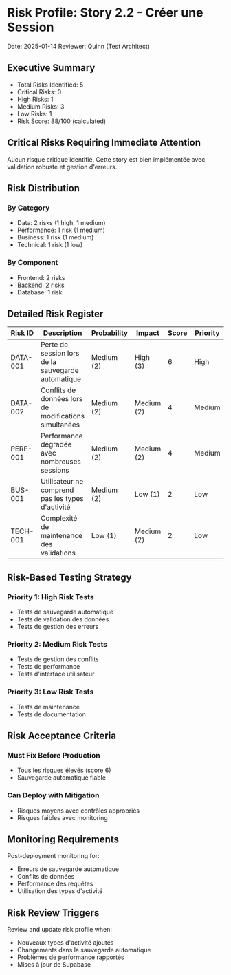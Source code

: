 # Risk Profile: Story 2.2 - Créer une Session

Date: 2025-01-14
Reviewer: Quinn (Test Architect)

## Executive Summary

- Total Risks Identified: 5
- Critical Risks: 0
- High Risks: 1
- Medium Risks: 3
- Low Risks: 1
- Risk Score: 88/100 (calculated)

## Critical Risks Requiring Immediate Attention

Aucun risque critique identifié. Cette story est bien implémentée avec validation robuste et gestion d'erreurs.

## Risk Distribution

### By Category

- Data: 2 risks (1 high, 1 medium)
- Performance: 1 risk (1 medium)
- Business: 1 risk (1 medium)
- Technical: 1 risk (1 low)

### By Component

- Frontend: 2 risks
- Backend: 2 risks
- Database: 1 risk

## Detailed Risk Register

| Risk ID  | Description                                           | Probability | Impact     | Score | Priority |
| -------- | ----------------------------------------------------- | ----------- | ---------- | ----- | -------- |
| DATA-001 | Perte de session lors de la sauvegarde automatique    | Medium (2)  | High (3)   | 6     | High     |
| DATA-002 | Conflits de données lors de modifications simultanées | Medium (2)  | Medium (2) | 4     | Medium   |
| PERF-001 | Performance dégradée avec nombreuses sessions         | Medium (2)  | Medium (2) | 4     | Medium   |
| BUS-001  | Utilisateur ne comprend pas les types d'activité      | Medium (2)  | Low (1)    | 2     | Low      |
| TECH-001 | Complexité de maintenance des validations             | Low (1)     | Medium (2) | 2     | Low      |

## Risk-Based Testing Strategy

### Priority 1: High Risk Tests

- Tests de sauvegarde automatique
- Tests de validation des données
- Tests de gestion des erreurs

### Priority 2: Medium Risk Tests

- Tests de gestion des conflits
- Tests de performance
- Tests d'interface utilisateur

### Priority 3: Low Risk Tests

- Tests de maintenance
- Tests de documentation

## Risk Acceptance Criteria

### Must Fix Before Production

- Tous les risques élevés (score 6)
- Sauvegarde automatique fiable

### Can Deploy with Mitigation

- Risques moyens avec contrôles appropriés
- Risques faibles avec monitoring

## Monitoring Requirements

Post-deployment monitoring for:

- Erreurs de sauvegarde automatique
- Conflits de données
- Performance des requêtes
- Utilisation des types d'activité

## Risk Review Triggers

Review and update risk profile when:

- Nouveaux types d'activité ajoutés
- Changements dans la sauvegarde automatique
- Problèmes de performance rapportés
- Mises à jour de Supabase
